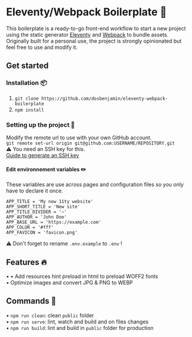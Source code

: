 # Eleventy/Webpack Boilerplate 🙈

This boilerplate is a ready-to-go front-end workflow to start a new project using the static generator [Eleventy](https://www.11ty.dev) and [Webpack](https://webpack.js.org) to bundle assets.
Originally built for a personal use, the project is strongly opinionated but feel free to use and modify it.

## Get started

### Installation 📦
1. `git clone https://github.com/dosbenjamin/eleventy-webpack-boilerplate` <br>
2.  `npm install`

### Setting up the project 🔧
Modify the remote url to use with your own GitHub account. <br>
`git remote set-url origin git@github.com:USERNAME/REPOSITORY.git` <br>
⚠️ You need an SSH key for this. <br>
[Guide to generate an SSH key](https://docs.github.com/en/enterprise-server@2.20/github/authenticating-to-github/generating-a-new-ssh-key-and-adding-it-to-the-ssh-agent)


#### Edit environnement variables ✏️
These variables are use across pages and configuration files so you only have to declare it once.
```
APP_TITLE = 'My new 11ty website'
APP_SHORT_TITLE = 'New site'
APP_TITLE_DIVIDER = '—'
APP_AUTHOR = 'John Doe'
APP_BASE_URL = 'https://example.com'
APP_COLOR = '#fff'
APP_FAVICON = 'favicon.png'
```
⚠️ Don't forget to rename `.env.example` to `.env` !

## Features 🔥
•
• Add resources hint preload in html to preload WOFF2 fonts <br>
• Optimize images and convert JPG & PNG to WEBP

## Commands 🚀
• `npm run clean`: clean `public` folder <br>
• `npm run serve`: lint, watch and build and on files changes <br>
• `npm run build`: lint and build in `public` folder for production
